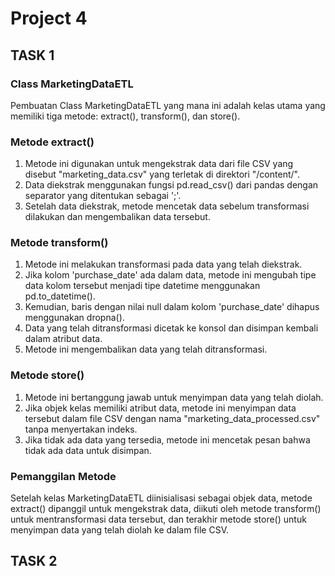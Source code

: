 # Project 4
## TASK 1
### Class MarketingDataETL
Pembuatan Class MarketingDataETL yang mana ini adalah kelas utama yang memiliki tiga metode: extract(), transform(), dan store().
### Metode extract()
1. Metode ini digunakan untuk mengekstrak data dari file CSV yang disebut "marketing_data.csv" yang terletak di direktori "/content/".
2. Data diekstrak menggunakan fungsi pd.read_csv() dari pandas dengan separator yang ditentukan sebagai ';'.
3. Setelah data diekstrak, metode mencetak data sebelum transformasi dilakukan dan mengembalikan data tersebut.
### Metode transform()
1. Metode ini melakukan transformasi pada data yang telah diekstrak.
2. Jika kolom 'purchase_date' ada dalam data, metode ini mengubah tipe data kolom tersebut menjadi tipe datetime menggunakan pd.to_datetime().
3. Kemudian, baris dengan nilai null dalam kolom 'purchase_date' dihapus menggunakan dropna().
4. Data yang telah ditransformasi dicetak ke konsol dan disimpan kembali dalam atribut data.
5. Metode ini mengembalikan data yang telah ditransformasi.
### Metode store()
1. Metode ini bertanggung jawab untuk menyimpan data yang telah diolah.
2. Jika objek kelas memiliki atribut data, metode ini menyimpan data tersebut dalam file CSV dengan nama "marketing_data_processed.csv" tanpa menyertakan indeks.
3. Jika tidak ada data yang tersedia, metode ini mencetak pesan bahwa tidak ada data untuk disimpan.
### Pemanggilan Metode
Setelah kelas MarketingDataETL diinisialisasi sebagai objek data, metode extract() dipanggil untuk mengekstrak data, diikuti oleh metode transform() untuk mentransformasi data tersebut, dan terakhir metode store() untuk menyimpan data yang telah diolah ke dalam file CSV.

## TASK 2

